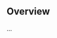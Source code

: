 <!-- Note: Please must use one of our issue templates to file an issue! 🛑 -->
<!-- 👉 https://github.com/arthur-fontaine/uniin/issues/new/choose 👈 -->
<!-- **Issues that should have been filed with a template will be closed without action, and we will ask you to use a template.** -->

<!-- This blank issue template is only for issues that don't fit any of the templates. -->

## Overview

...
